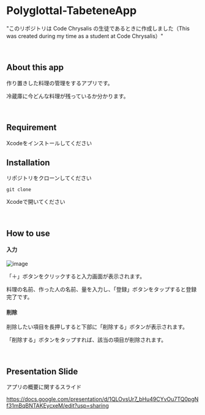 # Polyglottal-TabeteneApp
"このリポジトリは Code Chrysalis の生徒であるときに作成しました（This was created during my time as a student at Code Chrysalis）"

<br/>

## About this app

作り置きした料理の管理をするアプリです。

冷蔵庫に今どんな料理が残っているか分かります。

<br/>

## Requirement

Xcodeをインストールしてください

## Installation

リポジトリをクローンしてください

```
git clone
```

Xcodeで開いてください

<br/>

## How to use

#### 入力

![image](相対パス)

「＋」ボタンをクリックすると入力画面が表示されます。

料理の名前、作った人の名前、量を入力し、「登録」ボタンをタップすると登録完了です。

#### 削除

削除したい項目を長押しすると下部に「削除する」ボタンが表示されます。

「削除する」ボタンをタップすれば、該当の項目が削除されます。

<br/>

## Presentation Slide

アプリの概要に関するスライド

https://docs.google.com/presentation/d/1QLOvsUr7_bHu49CYvOu7TQ0pgNf31mBqBNTAKEycxeM/edit?usp=sharing



